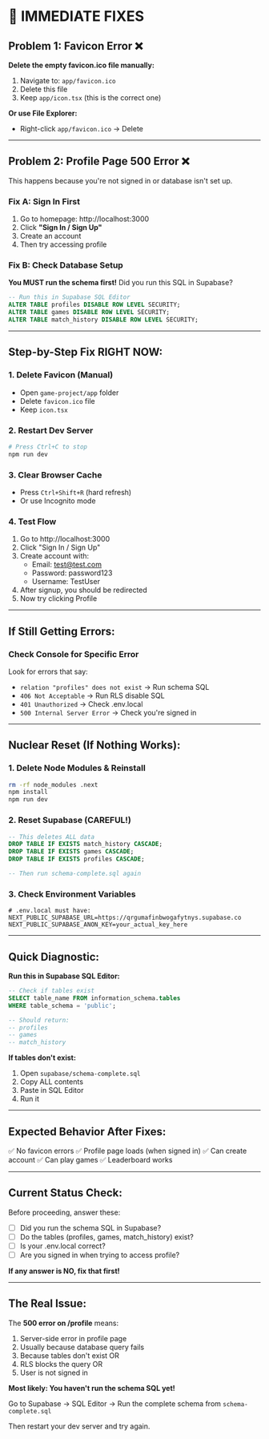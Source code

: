 # 🚨 IMMEDIATE FIXES

## Problem 1: Favicon Error ❌

**Delete the empty favicon.ico file manually:**

1. Navigate to: `app/favicon.ico`
2. Delete this file
3. Keep `app/icon.tsx` (this is the correct one)

**Or use File Explorer:**
- Right-click `app/favicon.ico` → Delete

---

## Problem 2: Profile Page 500 Error ❌

This happens because you're not signed in or database isn't set up.

### Fix A: Sign In First

1. Go to homepage: http://localhost:3000
2. Click **"Sign In / Sign Up"**
3. Create an account
4. Then try accessing profile

### Fix B: Check Database Setup

**You MUST run the schema first!** Did you run this SQL in Supabase?

```sql
-- Run this in Supabase SQL Editor
ALTER TABLE profiles DISABLE ROW LEVEL SECURITY;
ALTER TABLE games DISABLE ROW LEVEL SECURITY;
ALTER TABLE match_history DISABLE ROW LEVEL SECURITY;
```

---

## Step-by-Step Fix RIGHT NOW:

### 1. Delete Favicon (Manual)
- Open `game-project/app` folder
- Delete `favicon.ico` file
- Keep `icon.tsx`

### 2. Restart Dev Server
```bash
# Press Ctrl+C to stop
npm run dev
```

### 3. Clear Browser Cache
- Press `Ctrl+Shift+R` (hard refresh)
- Or use Incognito mode

### 4. Test Flow
1. Go to http://localhost:3000
2. Click "Sign In / Sign Up"
3. Create account with:
   - Email: test@test.com
   - Password: password123
   - Username: TestUser
4. After signup, you should be redirected
5. Now try clicking Profile

---

## If Still Getting Errors:

### Check Console for Specific Error

Look for errors that say:
- `relation "profiles" does not exist` → Run schema SQL
- `406 Not Acceptable` → Run RLS disable SQL
- `401 Unauthorized` → Check .env.local
- `500 Internal Server Error` → Check you're signed in

---

## Nuclear Reset (If Nothing Works):

### 1. Delete Node Modules & Reinstall
```bash
rm -rf node_modules .next
npm install
npm run dev
```

### 2. Reset Supabase (CAREFUL!)
```sql
-- This deletes ALL data
DROP TABLE IF EXISTS match_history CASCADE;
DROP TABLE IF EXISTS games CASCADE;
DROP TABLE IF EXISTS profiles CASCADE;

-- Then run schema-complete.sql again
```

### 3. Check Environment Variables
```env
# .env.local must have:
NEXT_PUBLIC_SUPABASE_URL=https://qrgumafinbwogafytnys.supabase.co
NEXT_PUBLIC_SUPABASE_ANON_KEY=your_actual_key_here
```

---

## Quick Diagnostic:

**Run this in Supabase SQL Editor:**
```sql
-- Check if tables exist
SELECT table_name FROM information_schema.tables 
WHERE table_schema = 'public';

-- Should return:
-- profiles
-- games
-- match_history
```

**If tables don't exist:**
1. Open `supabase/schema-complete.sql`
2. Copy ALL contents
3. Paste in SQL Editor
4. Run it

---

## Expected Behavior After Fixes:

✅ No favicon errors
✅ Profile page loads (when signed in)
✅ Can create account
✅ Can play games
✅ Leaderboard works

---

## Current Status Check:

Before proceeding, answer these:
- [ ] Did you run the schema SQL in Supabase?
- [ ] Do the tables (profiles, games, match_history) exist?
- [ ] Is your .env.local correct?
- [ ] Are you signed in when trying to access profile?

**If any answer is NO, fix that first!**

---

## The Real Issue:

The **500 error on /profile** means:
1. Server-side error in profile page
2. Usually because database query fails
3. Because tables don't exist OR
4. RLS blocks the query OR
5. User is not signed in

**Most likely: You haven't run the schema SQL yet!**

Go to Supabase → SQL Editor → Run the complete schema from `schema-complete.sql`

Then restart your dev server and try again.

